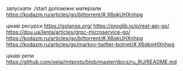 
запускати ./start
допоміжні матеріали
https://kodazm.ru/articles/go/bittorrent/#.X6qkUHXnhpg

цікаві ресурси
https://golangs.org/
https://proglib.io/p/rest-api-go/
https://dou.ua/lenta/articles/grpc-microservice-go/
https://kodazm.ru/articles/go/bittorrent/#.X6qkUHXnhpg
https://kodazm.ru/articles/go/markov-twitter-botnet/#.X6qkmHXnhpg

цікаві репи
https://github.com/xelaj/mtproto/blob/master/docs/ru_RU/README.md
